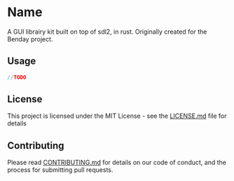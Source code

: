 # Name

A GUI librairy kit built on top of sdl2, in rust. Originally created for the Benday project.

## Usage

```rust
//TODO
```

## License
This project is licensed under the MIT License - see the [LICENSE.md](./docs/LICENSE.md) file for details

## Contributing
Please read [CONTRIBUTING.md](./docs/CONTRIBUTING.md) for details on our code of conduct, and the process for submitting pull requests.
